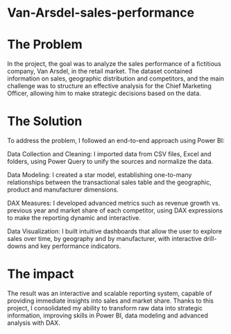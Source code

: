 # Van-Arsdel-sales-performance

# The Problem
In the project, the goal was to analyze the sales performance of a fictitious company, Van Arsdel, in the retail market. The dataset contained information on sales, geographic distribution and competitors, and the main challenge was to structure an effective analysis for the Chief Marketing Officer, allowing him to make strategic decisions based on the data.

# The Solution
To address the problem, I followed an end-to-end approach using Power BI:

Data Collection and Cleaning: I imported data from CSV files, Excel and folders, using Power Query to unify the sources and normalize the data.

Data Modeling: I created a star model, establishing one-to-many relationships between the transactional sales table and the geographic, product and manufacturer dimensions.

DAX Measures: I developed advanced metrics such as revenue growth vs. previous year and market share of each competitor, using DAX expressions to make the reporting dynamic and interactive.

Data Visualization: I built intuitive dashboards that allow the user to explore sales over time, by geography and by manufacturer, with interactive drill-downs and key performance indicators.

# The impact
The result was an interactive and scalable reporting system, capable of providing immediate insights into sales and market share. Thanks to this project, I consolidated my ability to transform raw data into strategic information, improving skills in Power BI, data modeling and advanced analysis with DAX.
